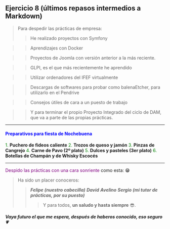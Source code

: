 ## Ejercicio 8 (últimos repasos intermedios a Markdown)

>  Para despedir las prácticas de empresa:
>> He realizado proyectos con Symfony

>> Aprendizajes con Docker

>> Proyectos de Joomla con versión anterior a la
    más reciente.

>> GLPI, es el que más recientemente he aprendido

>> Utilizar ordenadores del IFEF virtualmente

>> Descargas de softwares para probar como balenaEtcher, para utilizarlo en el Pendrive

>> Consejos útiles de cara a un puesto de trabajo

>> Y para terminar el propio Proyecto Integrado del ciclo de DAM, que va a parte de las propias prácticas.

---

#### <font color="blue">Preparativos para fiesta de Nochebuena</font>

<font color="green">1.</font> **Puchero de fideos caliente**
<font color="green">2.</font> **Trozos de queso y jamón**
<font color="green">3.</font> **Pinzas de Cangrejo**
<font color="green">4.</font> **Carne de Pavo (2º plato)**
<font color="green">5.</font> **Dulces y pasteles (3er plato)**
<font color="green">6.</font> **Botellas de Champán y de Whisky Escocés**

---

<font color="purple">Despido las prácticas con una
cara sonriente</font> como esta: :grin:

>   Ha sido un placer conoceros:
>>  ***Felipe (nuestro cabecilla)***
>>  ***David***
>>  ***Avelino***
>>  ***Sergio (mi tutor de prácticas, por su puesto)***
>>> Y para todos, **un saludo y hasta siempre** :sunglasses:.

##### Vaya futuro el que me espera, después de haberos conocido, eso seguro :heartpulse: